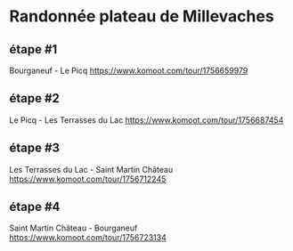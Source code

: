 # Randonnée plateau de Millevaches

## étape #1
Bourganeuf - Le Picq
https://www.komoot.com/tour/1756659979

## étape #2
Le Picq - Les Terrasses du Lac
https://www.komoot.com/tour/1756687454

## étape #3
Les Terrasses du Lac - Saint Martin Château
https://www.komoot.com/tour/1756712245

## étape #4
Saint Martin Château - Bourganeuf  
https://www.komoot.com/tour/1756723134
